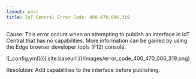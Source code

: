 ```yaml
---
layout: post
title: IoT Central Error Code: 400.470.006.319
---
```


Cause: This error occurs when an attempting to publish an interface in IoT Central that has no capabilities. More information can be gained by using the Edge browser developer tools (F12) console.

![_config.yml]({{ site.baseurl }}/images/error_code_400_470_006_319.png)

Resolution: Add capabilities to the interface before publishing.
